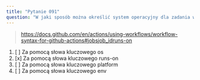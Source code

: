```yaml
---
title: "Pytanie 091"
question: "W jaki sposób można określić system operacyjny dla zadania w GitHub Actions?"
---
```



> https://docs.github.com/en/actions/using-workflows/workflow-syntax-for-github-actions#jobsjob_idruns-on
1. [ ] Za pomocą słowa kluczowego os
1. [x] Za pomocą słowa kluczowego runs-on
1. [ ] Za pomocą słowa kluczowego platform
1. [ ] Za pomocą słowa kluczowego env
